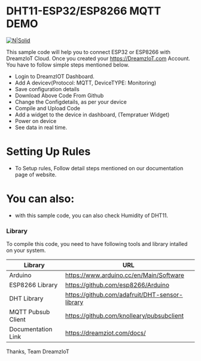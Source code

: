 # DHT11-ESP32/ESP8266 MQTT DEMO

[![N|Solid](https://dreamziot.com/wp-content/themes/twentyseventeen/assets/images/logo-b.png)](https://dreamziot.com)

This sample code will help you to connect ESP32 or ESP8266 with DreamzIoT Cloud. 
Once you created your https://DreamzIoT.com Account. You have to follow simple steps mentioned below.
- Login to DreamzIOT Dashboard.
- Add A devicev(Protocol: MQTT, DeviceTYPE: Monitoring)
- Save configuration details
- Download Above Code From Github
- Change the Configdetails, as per your device 
- Compile and Upload Code
- Add a widget to the device in dashboard, (Tempratuer Widget)
- Power on device 
- See data in real time.

# Setting Up Rules

  - To Setup rules, Follow detail steps mentioned on our documentation page of website.


# You can also:
  - with this sample code, you can also check Humidity of DHT11.

### Library

To compile this code, you need to have following tools and library intalled on your system.

| Library | URL |
| ------ | ------ |
| Arduino | https://www.arduino.cc/en/Main/Software |
| ESP8266 Library | https://github.com/esp8266/Arduino |
| DHT Library | https://github.com/adafruit/DHT-sensor-library |
| MQTT Pubsub Client | https://github.com/knolleary/pubsubclient |
| Documentation Link | https://dreamziot.com/docs/ |

Thanks,
Team DreamzIoT
